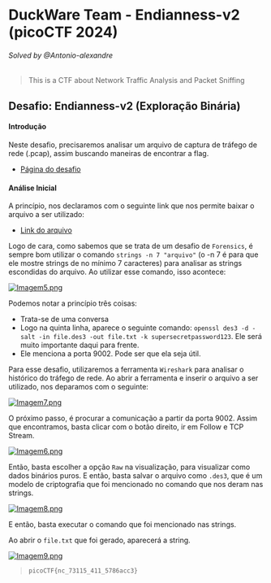 # DuckWare Team - Endianness-v2 (picoCTF 2024)
###### Solved by @Antonio-alexandre

> This is a CTF about Network Traffic Analysis and Packet Sniffing

## Desafio: Endianness-v2 (Exploração Binária)
#### Introdução

Neste desafio, precisaremos analisar um arquivo de captura de tráfego de rede (.pcap), assim buscando maneiras de encontrar a flag.

- [Página do desafio](https://play.picoctf.org/practice/challenge/264)

#### Análise Inicial

A princípio, nos declaramos com o seguinte link que nos permite baixar o arquivo a ser utilizado:

- [Link do arquivo](https://artifacts.picoctf.net/c/133/capture.flag.pcap)

Logo de cara, como sabemos que se trata de um desafio de `Forensics`, é sempre bom utilizar o comando `strings -n 7 "arquivo"` (o -n 7 é para que ele mostre strings de no mínimo 7 caracteres) para analisar as strings escondidas do arquivo. Ao utilizar esse comando, isso acontece:

[![Imagem5.png](https://i.postimg.cc/d1Pq4Gw1/Imagem5.png)](https://postimg.cc/06nRNM6R)

Podemos notar a princípio três coisas:

- Trata-se de uma conversa
- Logo na quinta linha, aparece o seguinte comando: `openssl des3 -d -salt -in file.des3 -out file.txt -k supersecretpassword123`. Ele será muito importante daqui para frente.
- Ele menciona a porta 9002. Pode ser que ela seja útil.

Para esse desafio, utilizaremos a ferramenta `Wireshark` para analisar o histórico do tráfego de rede. Ao abrir a ferramenta e inserir o arquivo a ser utilizado, nos deparamos com o seguinte:

[![Imagem7.png](https://i.postimg.cc/4d6XMnx1/Imagem7.png)](https://postimg.cc/TLP85dmy)

O próximo passo, é procurar a comunicação a partir da porta 9002. Assim que encontramos, basta clicar com o botão direito, ir em Follow e TCP Stream.

[![Imagem6.png](https://i.postimg.cc/J4nW3pZx/Imagem6.png)](https://postimg.cc/t7Lfptrn)

Então, basta escolher a opção `Raw` na visualização, para visualizar como dados binários puros. E então, basta salvar o arquivo como `.des3`, que é um modelo de criptografia que foi mencionado no comando que nos deram nas strings.

[![Imagem8.png](https://i.postimg.cc/Bvhzv0wG/Imagem8.png)](https://postimg.cc/nsD2d6Jd)

E então, basta executar o comando que foi mencionado nas strings.

Ao abrir o `file.txt` que foi gerado, aparecerá a string.

[![Imagem9.png](https://i.postimg.cc/RCJYv27j/Imagem9.png)](https://postimg.cc/CdY7NP6N)

>`picoCTF{nc_73115_411_5786acc3}`
 
